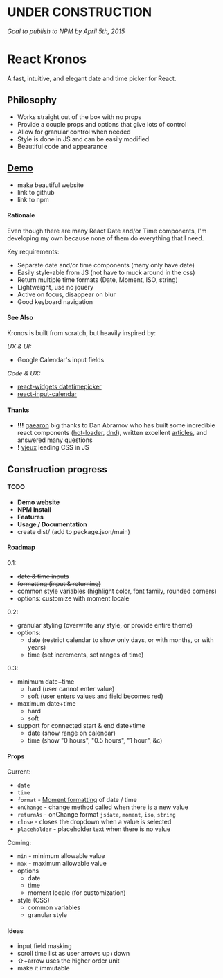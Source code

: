 # UNDER CONSTRUCTION
*Goal to publish to NPM by April 5th, 2015*

React Kronos
============

A fast, intuitive, and elegant date and time picker for React.

## Philosophy

- Works straight out of the box with no props
- Provide a couple props and options that give lots of control
- Allow for granular control when needed
- Style is done in JS and can be easily modified
- Beautiful code and appearance

## [Demo](http://dubert.github.io/react-kronos)
- make beautiful website
- link to github
- link to npm

#### Rationale

Even though there are many React Date and/or Time components, I'm developing my own because none of them do everything that I need.

Key requirements:
- Separate date and/or time components (many only have date)
- Easily style-able from JS (not have to muck around in the css)
- Return multiple time formats (Date, Moment, ISO, string)
- Lightweight, use no jquery
- Active on focus, disappear on blur
- Good keyboard navigation

#### See Also

Kronos is built from scratch, but heavily inspired by:

*UX & UI:*
- Google Calendar's input fields

*Code & UX:*
- [react-widgets datetimepicker](http://jquense.github.io/react-widgets/docs/#/datetime-picker)
- [react-input-calendar](https://github.com/Rudeg/react-input-calendar)

#### Thanks

- **!!!** [gaearon](https://github.com/gaearon) big thanks to Dan Abramov who has built some incredible react components ([hot-loader](https://github.com/gaearon/react-hot-loader), [dnd](https://github.com/gaearon/react-dnd)), written excellent [articles](https://medium.com/@dan_abramov), and answered many questions
- **!** [vjeux](https://github.com/vjeux) leading CSS in JS

## Construction progress

#### TODO

- **Demo website**
- **NPM Install**
- **Features**
- **Usage / Documentation**
- create dist/ (add to package.json/main)

#### Roadmap

0.1:
- ~~date & time inputs~~
- ~~formatting (input & returning)~~
- common style variables (highlight color, font family, rounded corners)
- options: customize with moment locale

0.2:
- granular styling (overwrite any style, or provide entire theme)
- options:
  - date (restrict calendar to show only days, or with months, or with years)
  - time (set increments, set ranges of time)

0.3:
- minimum date+time
  - hard (user cannot enter value)
  - soft (user enters values and field becomes red)
- maximum date+time
  - hard
  - soft
- support for connected start & end date+time
  - date (show range on calendar)
  - time (show "0 hours", "0.5 hours", "1 hour", &c)

#### Props

Current:
- `date`
- `time`
- `format` - [Moment formatting](http://momentjs.com/docs/#/parsing/string-format/) of date / time
- `onChange` - change method called when there is a new value
- `returnAs` - onChange format `jsdate`, `moment`, `iso`, `string`
- `close` - closes the dropdown when a value is selected
- `placeholder` - placeholder text when there is no value

Coming:
- `min` - minimum allowable value
- `max` - maximum allowable value
- options
  - date
  - time
  - moment locale (for customization)
- style (CSS)
  - common variables
  - granular style

#### Ideas

- input field masking
- scroll time list as user arrows up+down
- ⇧+arrow uses the higher order unit
- make it immutable
